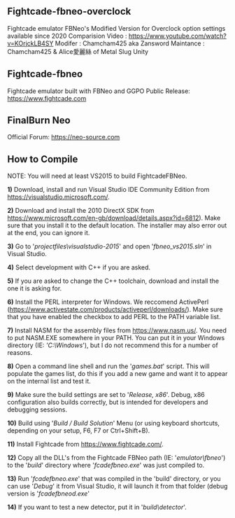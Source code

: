 ## Fightcade-fbneo-overclock
Fightcade emulator FBNeo's Modified Version for Overclock option settings available since 2020
Comparision Video : https://www.youtube.com/watch?v=KOrjckLB4SY
Modifer : Chamcham425 aka Zansword
Maintance : Chamcham425 & Alice愛麗絲 of Metal Slug Unity

## Fightcade-fbneo
Fightcade emulator built with FBNeo and GGPO
Public Release: https://www.fightcade.com

## FinalBurn Neo
Official Forum: https://neo-source.com

## How to Compile
NOTE: You will need at least VS2015 to build FightcadeFBNeo.

**1)** Download, install and run Visual Studio IDE Community Edition from https://visualstudio.microsoft.com/.

**2)** Download and install the 2010 DirectX SDK from https://www.microsoft.com/en-gb/download/details.aspx?id=6812). Make sure that you install it to the default location. The installer may also error out at the end, you can ignore it.

**3)** Go to '*projectfiles\visualstudio-2015*' and open '*fbneo_vs2015.sln*' in Visual Studio.

**4)** Select development with C++ if you are asked.

**5)** If you are asked to change the C++ toolchain, download and install the one it is asking for.

**6)** Install the PERL interpreter for Windows. We reccomend ActivePerl (https://www.activestate.com/products/activeperl/downloads/).
Make sure that you have enabled the checkbox to add PERL to the PATH variable list.

**7)** Install NASM for the assembly files from https://www.nasm.us/.
You need to put NASM.EXE somewhere in your PATH. You can put it in your Windows directory (IE: *'C:\Windows*'), but I do not recommend this for a number of reasons.

**8)** Open a command line shell and run the '*games.bat*' script. This will populate the games list, do this if you add a new game and want it to appear on the internal list and test it.

**9)** Make sure the build settings are set to '*Release, x86*'. Debug, x86 configuration also builds correctly, but is intended for developers and debugging sessions.

**10)** Build using '*Build / Build Solution*' Menu (or using keyboard shortcuts, depending on your setup, F6, F7 or Ctrl+Shift+B).

**11)** Install Fightcade from https://www.fightcade.com/.

**12)** Copy all the DLL's from the Fightcade FBNeo path (IE: '*emulator\fbneo*') to the '*build*' directory where '*fcadefbneo.exe*' was just compiled to.

**13)** Run '*fcadefbneo.exe*' that was compiled in the 'build' directory, or you can use '*Debug*' it from Visual Studio, it will launch it from that folder (debug version is '*fcadefbneod.exe*'

**14)** If you want to test a new detector, put it in '*build\detector*'.
